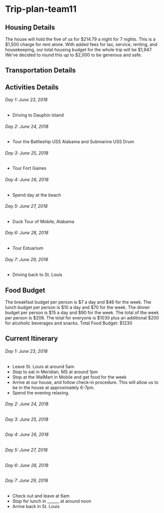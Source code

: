 # Trip-plan-team11

## Housing Details
The house will hold the five of us for $214.79 a night for 7 nights. This is a $1,500 charge for rent alone. With added fees for tax, service, renting, and housekeeping, our total housing budget for the whole trip will be $1,947. We've decided to round this up to $2,000 to be generous and safe.

## Transportation Details

## Activities Details
###### Day 1: June 23, 2018
  - Driving to Dauphin Island
###### Day 2: June 24, 2018
  - Tour the Battleship USS Alabama and Submarine USS Drum
###### Day 3: June 25, 2018
  - Tour Fort Gaines
###### Day 4: June 26, 2018
  - Spend day at the beach
###### Day 5: June 27, 2018
  - Duck Tour of Mobile, Alabama
###### Day 6: June 28, 2018
  - Tour Estuarium
###### Day 7: June 29, 2018
  - Driving back to St. Louis

## Food Budget
The breakfast budget per person is $7 a day and $46 for the week.
The lunch budget per person is $10 a day and $70 for the week.
The dinner budget per person is $15 a day and $90 for the week.
The total of the week per person is $206.
The total for everyone is $1030 plus an additional $200 for alcoholic beverages and snacks.
Total Food Budget: $1230

## Current Itinerary
###### Day 1: June 23, 2018
  - Leave St. Louis at around 5am
  - Stop to eat in Meridian, MS at around 1pm
  - Stop at the WalMart in Mobile and get food for the week
  - Arrive at our house, and follow check-in procedure. This will allow us to be in the house at approximately 6-7pm.
  - Spend the evening relaxing.
###### Day 2: June 24, 2018
###### Day 3: June 25, 2018
###### Day 4: June 26, 2018
###### Day 5: June 27, 2018
###### Day 6: June 28, 2018
###### Day 7: June 29, 2018
  - Check out and leave at 6am
  - Stop for lunch in ______ at around noon
  - Arrive back in St. Louis
